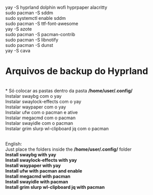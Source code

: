 yay -S hyprland dolphin wofi hyprpaper alacritty<br/>
sudo pacman -S sddm<br/>
sudo systemctl enable sddm<br/>
sudo pacman -S ttf-font-awesome<br/>
yay -S azote<br/>
sudo pacman -S pacman-contrib<br/>
sudo pacman -S libnotify<br/>
sudo pacman -S dunst<br/>
yay -S cava<br/>


<h1>Arquivos de backup do Hyprland</h1><br/>
* Só colocar as pastas dentro da pasta
<b>/home/user/.config/</b><br/>
Instalar swaybg com o yay<br/>
Instalar swaylock-effects com o yay<br/>
Instalar waypaper com o yay<br/>
Instalar ufw com o pacman e ative<br/>
Instalar megacmd com o pacman<br/>
Instalar swayidle com o pacman<br/>
Instalar grim slurp wl-clipboard jq com o pacman<br/><br/>


English:<br/>
Just place the folders inside the
<b>/home/user/.config/</b> folder<br/>
<b>Install swaybg with yay</b><br/>
<b>Install swaylock-effects with yay</b><br/>
<b>Install waypaper with yay</b><br/>
<b>Install ufw with pacman and enable</b><br/>
<b>Install megacmd with pacman</b><br/>
<b>Install swayidle with pacman</b><br/>
<b>Install grim slurp wl-clipboard jq with pacman</b><br/>
